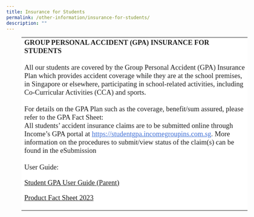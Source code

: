 ```yaml
---
title: Insurance for Students
permalink: /other-information/insurance-for-students/
description: ""
---
```

<table style="color: rgb(34, 34, 34); font-family: Calibri; font-size: 14.6667px; font-style: normal; font-variant-ligatures: normal; font-variant-caps: normal; font-weight: 400; letter-spacing: normal; orphans: 2; text-align: start; text-transform: none; white-space: normal; widows: 2; word-spacing: 0px; -webkit-text-stroke-width: 0px; background-color: rgb(255, 255, 255); text-decoration-thickness: initial; text-decoration-style: initial; text-decoration-color: initial; width: 448.6pt; margin-left: 30.2pt;" width="747"><colgroup><col style="width: 448.6pt;" width="747"></colgroup><tbody><tr><td style="margin: 2pt 0px 0px;"><span style="font-size: 14pt;"><b>GROUP PERSONAL ACCIDENT (GPA) INSURANCE FOR STUDENTS</b><div><font face="Times New Roman">&nbsp;</font></div><div><font face="Calibri">All our students are covered by the Group Personal Accident (GPA) Insurance Plan which provides accident coverage while they are at the school premises, in Singapore or elsewhere, participating in school-related activities, including Co-Curricular Activities (CCA) and sports.</font></div><div><font face="Times New Roman">&nbsp;</font></div><div><font face="Calibri">For details on the GPA Plan such as the coverage, benefit/sum assured, please refer to the GPA Fact Sheet:</font></div><div><font color="#484848" face="Times New Roman"></font></div><div><font face="Calibri">All students’ accident insurance claims are to be submitted online through Income’s GPA portal at <a style="color: rgb(17, 85, 204);" data-saferedirecturl="https://www.google.com/url?q=https://studentgpa.incomegroupins.com.sg/&amp;source=gmail&amp;ust=1680659514350000&amp;usg=AOvVaw2P-tR9pHGVxTcSBxyAcgvR" target="_blank" href="https://studentgpa.incomegroupins.com.sg/"><font color="#4372D6"><u>https://studentgpa.incomegroupins.com.sg</u></font></a><font color="#484848">.<span>&nbsp;</span></font>More information on the procedures to submit/view status of the claim(s) can be found in the eSubmission <br><br>User Guide:<br>
	
<a href="/files/student%20gpa%20user%20guide%20parent.pdf">Student GPA User Guide (Parent)</a>
	
<a href="/files/product%20fact%20sheet%20year%202023.pdf">Product Fact Sheet 2023</a>
	</font></div></span></td></tr></tbody></table>
